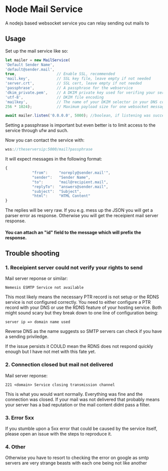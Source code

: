 # Node Mail Service
A nodejs based websocket service you can relay sending out mails to


## Usage

Set up the mail service like so:

```javascript
let mailer = new MailService(
'Default Sender Name', 
'default@sender.mail',  
true,                  // Enable SSL, recommended
'mail.key',            // SSL key file, leave empty if not needed
'server.crt',          // SSL cert, leave empty if not needed
'passphrase',          // A passphrase for the webservice
'dkim_private.pem',    // A DKIM private key used for verifing your server's sending rights
'utf-8',               // DKIM file encoding
'mailkey',             // The name of your DKIM selector in your DNS configuration
256 * 1024);           // Maximum payload size for one websocket message in bytes

await mailer.listen('0.0.0.0', 5000); //boolean, if listening was successful
````
Setting a passphrase is important but even better is to limit access to the service through ufw and such.


Now you can contact the service with:
```javascript
wss://theserversip:5000/mail?passphrase
```

It will expect messages in the following format:
```javascript
{            
            "from":     "noreply@sender.mail'",
            "sender":   "Sender Name",
            "to":       "mail@recipient.mail",
            "replyTo":  "answers@sender.mail",
            "subject":  "Subject",
            "html":     "HTML Content"
}
```

The replies will be very raw.
If you e.g. mess up the JSON you will get a parser error as response.
Otherwise you will get the receipient mail server response.
#### You can attach an "id" field to the message which will prefix the response.

## Trouble shooting

### 1. Receipient server could not verify your rights to send

Mail server reponse or similar:
```
Nemesis ESMTP Service not available
```

This most likely means the necessary PTR record is not setup or the RDNS service is not configured correctly.
You need to either configure a PTR record with your DNS or use the RDNS feature of your hosting service.
Both might sound scary but they break down to one line of configuration being:
```
server ip => domain name used
```
Reverse DNS as the name suggests so SMTP servers can check if you have a sending priviledge.

If the issue persists it COULD mean the RDNS does not respond quickly enough but I have not met with this fate yet.

### 2. Connection closed but mail not delivered

Mail server reponse:
```
221 <domain> Service closing transmission channel
```

This is what you would want normally. Everything was fine and the connection was closed.
If your mail was not delivered that probably means your server has a bad reputation or the mail content didnt pass a filter.

### 3. Error 5xx

If you stumble upon a 5xx error that could be caused by the service itself, please open an issue with the steps to reproduce it.

### 4. Other

Otherwise you have to resort to checking the error on google as smtp servers are very strange beasts with each one being not like another
